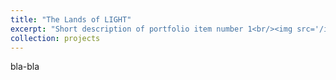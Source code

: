```yaml
---
title: "The Lands of LIGHT"
excerpt: "Short description of portfolio item number 1<br/><img src='/images/500x300.png'>"
collection: projects
---
```


bla-bla